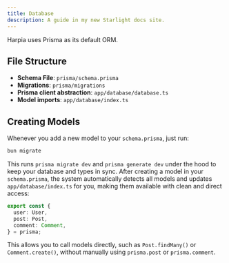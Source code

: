 ```yaml
---
title: Database
description: A guide in my new Starlight docs site.
---
```


Harpia uses Prisma as its default ORM.

## File Structure
- **Schema File**: `prisma/schema.prisma`
- **Migrations**: `prisma/migrations`
- **Prisma client abstraction**: `app/database/database.ts`
- **Model imports**: `app/database/index.ts`

## Creating Models
Whenever you add a new model to your `schema.prisma`, just run:

```bash
bun migrate
```

This runs `prisma migrate dev` and `prisma generate dev` under the hood to keep your database and types in sync.
After creating a model in your `schema.prisma`, the system automatically detects all models and updates `app/database/index.ts` for you, making them available with clean and direct access:

```typescript
export const {
  user: User,
  post: Post,
  comment: Comment,
} = prisma;
```

This allows you to call models directly, such as `Post.findMany()` or `Comment.create()`, without manually using `prisma.post` or `prisma.comment`.
